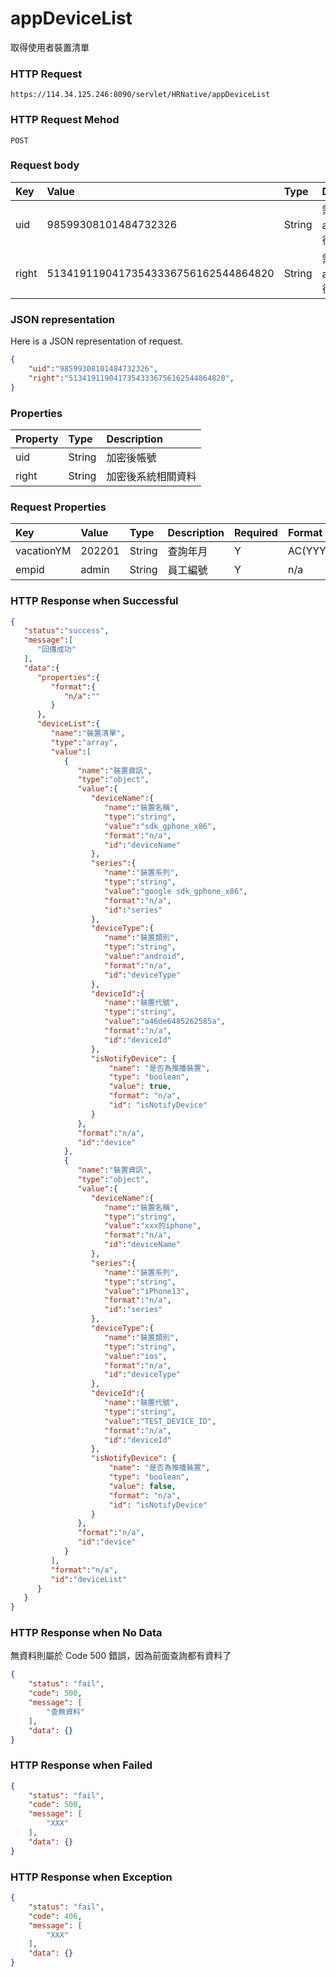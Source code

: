 # appDeviceList
取得使用者裝置清單

### HTTP Request
```
https://114.34.125.246:8090/servlet/HRNative/appDeviceList
```

### HTTP Request Mehod
```
POST
```

### Request body
| Key | Value | Type | Description |
|:----------|:-------------|:-----|:------------|
| uid | 98599308101484732326 | String | 需透過appLogin取得
| right | 51341911904173543336756162544864820 | String | 需透過appLogin取得 |

### JSON representation
Here is a JSON representation of request.
```json
{
    "uid":"98599308101484732326",
    "right":"51341911904173543336756162544864820",
}
```

### Properties
| Property | Type | Description |
|:---------|:-----|:------------|
| uid   | String | 加密後帳號 |
| right | String | 加密後系統相關資料 |

### Request Properties
| Key | Value | Type | Description | Required | Format |
|:----------|:-------------|:-----|:------------|:------------|:------------|
| vacationYM | 202201 | String | 查詢年月 | Y | AC(YYYYmm) |
| empid | admin | String | 員工編號 | Y | n/a |

### HTTP Response when Successful
```json
{
   "status":"success",
   "message":[
      "回傳成功"
   ],
   "data":{
      "properties":{
         "format":{
            "n/a":""
         }
      },
      "deviceList":{
         "name":"裝置清單",
         "type":"array",
         "value":[
            {
               "name":"裝置資訊",
               "type":"object",
               "value":{
                  "deviceName":{
                     "name":"裝置名稱",
                     "type":"string",
                     "value":"sdk_gphone_x86",
                     "format":"n/a",
                     "id":"deviceName"
                  },
                  "series":{
                     "name":"裝置系列",
                     "type":"string",
                     "value":"google sdk_gphone_x86",
                     "format":"n/a",
                     "id":"series"
                  },
                  "deviceType":{
                     "name":"裝置類別",
                     "type":"string",
                     "value":"android",
                     "format":"n/a",
                     "id":"deviceType"
                  },
                  "deviceId":{
                     "name":"裝置代號",
                     "type":"string",
                     "value":"a46de6485262585a",
                     "format":"n/a",
                     "id":"deviceId"
                  },
                  "isNotifyDevice": {
                      "name": "是否為推播裝置",
                      "type": "boolean",
                      "value": true,
                      "format": "n/a",
                      "id": "isNotifyDevice"
                  }
               },
               "format":"n/a",
               "id":"device"
            },
            {
               "name":"裝置資訊",
               "type":"object",
               "value":{
                  "deviceName":{
                     "name":"裝置名稱",
                     "type":"string",
                     "value":"xxx的iphone",
                     "format":"n/a",
                     "id":"deviceName"
                  },
                  "series":{
                     "name":"裝置系列",
                     "type":"string",
                     "value":"iPhone13",
                     "format":"n/a",
                     "id":"series"
                  },
                  "deviceType":{
                     "name":"裝置類別",
                     "type":"string",
                     "value":"ios",
                     "format":"n/a",
                     "id":"deviceType"
                  },
                  "deviceId":{
                     "name":"裝置代號",
                     "type":"string",
                     "value":"TEST_DEVICE_ID",
                     "format":"n/a",
                     "id":"deviceId"
                  },
                  "isNotifyDevice": {
                      "name": "是否為推播裝置",
                      "type": "boolean",
                      "value": false,
                      "format": "n/a",
                      "id": "isNotifyDevice"
                  }
               },
               "format":"n/a",
               "id":"device"
            }
         ],
         "format":"n/a",
         "id":"deviceList"
      }
   }
}
```

### HTTP Response when No Data 
無資料則屬於 Code 500 錯誤，因為前面查詢都有資料了
```json
{
    "status": "fail",
    "code": 500,
    "message": [
        "查無資料"
    ],
    "data": {}
}
```

### HTTP Response when Failed
```json
{
    "status": "fail",
    "code": 500,
    "message": [
        "XXX"
    ],
    "data": {}
}
```

### HTTP Response when Exception
```json
{
    "status": "fail",
    "code": 406,
    "message": [
        "XXX"
    ],
    "data": {}
}
```
